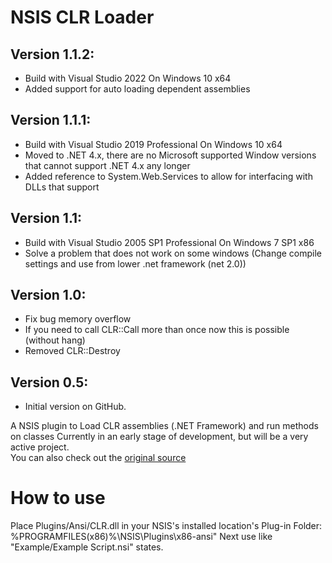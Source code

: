 # NSIS CLR Loader 
## Version 1.1.2:
- Build with Visual Studio 2022 On Windows 10 x64
- Added support for auto loading dependent assemblies

## Version 1.1.1:
- Build with Visual Studio 2019 Professional On Windows 10 x64
- Moved to .NET 4.x, there are no Microsoft supported Window versions that cannot support .NET 4.x any longer
- Added reference to System.Web.Services to allow for interfacing with DLLs that support 

## Version 1.1:
- Build with Visual Studio 2005 SP1 Professional On Windows 7 SP1 x86
- Solve a problem that does not work on some windows (Change compile settings and use from lower .net framework (net 2.0))

## Version 1.0:
- Fix bug memory overflow
- If you need to call CLR::Call more than once now this is possible (without hang)
- Removed CLR::Destroy

## Version 0.5:
- Initial version on GitHub.

A NSIS plugin to Load CLR assemblies (.NET Framework) and run methods on classes
Currently in an early stage of development, but will be a very active project.  
You can also check out the [original source](http://nsis.sourceforge.net/Call_.NET_DLL_methods_plug-in)

# How to use
Place Plugins/Ansi/CLR.dll in your NSIS's installed location's Plug-in Folder: %PROGRAMFILES(x86)%\NSIS\Plugins\x86-ansi"
Next use like "Example/Example Script.nsi" states.
